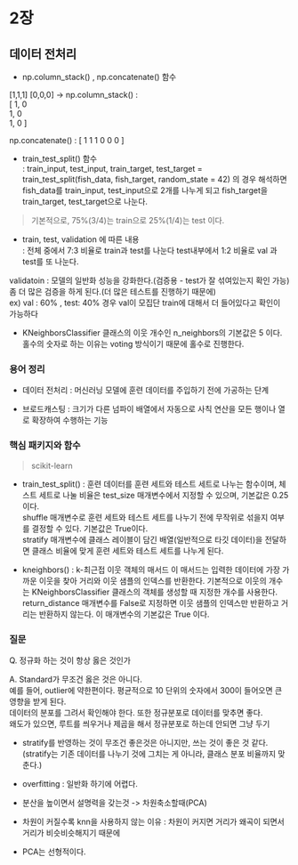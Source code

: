 # 2장  

## 데이터 전처리

- np.column_stack() , np.concatenate() 함수

[1,1,1] [0,0,0]
-> np.column_stack() :     
[ 1, 0  
  1, 0  
	1, 0 ] 

np.concatenate() : [ 1 1 1 0 0 0 ]  

- train_test_split() 함수  
: train_input, test_input, train_target, test_target = train_test_split(fish_data, fish_target, random_state = 42)
  의 경우 해석하면 fish_data를 train_input, test_input으로 2개를 나누게 되고
  fish_target을 train_target, test_target으로 나눈다.

> 기본적으로, 75%(3/4)는 train으로 25%(1/4)는 test 이다.

- train, test, validation 에 따른 내용  
: 전체 중에서 7:3 비율로 train과 test를 나눈다
test내부에서 1:2 비율로 val 과 test를 또 나눈다.

validatoin : 모델의 일반화 성능을 강화한다.(검증용 - test가 잘 섞여있는지 확인 가능)  
좀 더 많은 검증을 하게 된다.(더 많은 테스트를 진행하기 때문에)  
ex) val : 60% , test: 40% 경우 val이 모집단 train에 대해서 더 들어있다고 확인이 가능하다

- KNeighborsClassifier 클래스의 이웃 개수인 n_neighbors의 기본값은 5 이다.
  홀수의 숫자로 하는 이유는 voting 방식이기 때문에 홀수로 진행한다. 


### 용어 정리 
- 데이터 전처리 : 머신러닝 모델에 훈련 데이터를 주입하기 전에 가공하는 단계
  
- 브로드캐스팅 : 크기가 다른 넘파이 배열에서 자동으로 사칙 연산을 모든 행이나 열로 확장하여 수행하는 기능

### 핵심 패키지와 함수
> scikit-learn
- train_test_split() : 훈련 데이터를 훈련 세트와 테스트 세트로 나누는 함수이며, 체스트 세트로 나눌 비율은 test_size 매개변수에서 지정할 수 있으며,
  기본값은 0.25 이다.  
  shuffle 매개변수로 훈련 세트와 테스트 세트를 나누기 전에 무작위로 섞을지 여부를 결정할 수 있다. 기본값은 True이다.  
  stratify 매개변수에 클래스 레이블이 담긴 배열(일반적으로 타깃 데이터)을 전달하면 클래스 비율에 맞게 훈련 세트와 테스트 세트를 나누게 된다.  

- kneighbors() : k-최근접 이웃 객체의 매서드
  이 매서드는 입력한 데이터에 가장 가까운 이웃을 찾아 거리와 이웃 샘플의 인덱스를 반환한다. 기본적으로 이웃의 개수는 KNeighborsClassifier 클래스의 객체를 생성할 때 지정한 개수를 사용한다.  
return_distance 매개변수를 False로 지정하면 이웃 샘플의 인덱스만 반환하고 거리는 반환하지 않는다. 이 매개변수의 기본값은 True 이다.

### 질문

Q. 정규화 하는 것이 항상 옳은 것인가  
  
A. Standard가 무조건 옳은 것은 아니다.   
예를 들어, outlier에 약한편이다. 평균적으로 10 단위의 숫자에서 300이 들어오면 큰 영향을 받게 된다.  
데이터의 분포를 그려서 확인해야 한다. 또한 정규분포로 데이터를 맞추면 좋다.   
왜도가 있으면, 루트를 씌우거나 제곱을 해서 정규분포로 하는데 안되면 그냥 두기   
  
- stratify를 반영하는 것이 무조건 좋은것은 아니지만, 쓰는 것이 좋은 것 같다.
  (stratify는 기존 데이터를 나누기 것에 그치는 게 아니라, 클래스 분포 비율까지 맞춘다.)

- overfitting : 일반화 하기에 어렵다.

- 분산을 높이면서 설명력을 갖는것 -> 차원축소할때(PCA)

- 차원이 커질수록 knn을 사용하지 않는 이유 : 차원이 커지면 거리가 왜곡이 되면서 거리가 비슷비슷해지기 때문에

- PCA는 선형적이다.
